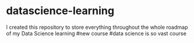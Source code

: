 # datascience-learning
I created this repository to store everything  throughout the whole roadmap of  my Data Science learning
#new course
#data science  is so vast course



